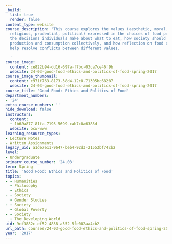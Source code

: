 ```yaml
---
_build:
  list: true
  render: false
content_type: website
course_description: 'This course explores the values (aesthetic, moral, cultural,
  religious, prudential, political) expressed in the choices of food people eat. Analyzes
  the decisions individuals make about what to eat, how society should manage food
  production and consumption collectively, and how reflection on food choices might
  help resolve conflicts between different values.

  '
course_image:
  content: ce822b94-dd16-697a-f7bc-03ca7ce46f9b
  website: 24-03-good-food-ethics-and-politics-of-food-spring-2017
course_image_thumbnail:
  content: c971f763-8173-38d4-12c8-71305bc68287
  website: 24-03-good-food-ethics-and-politics-of-food-spring-2017
course_title: 'Good Food: Ethics and Politics of Food'
department_numbers:
- '24'
extra_course_numbers: ''
hide_download: false
instructors:
  content:
  - 1b69a877-81fa-7193-5699-cab7c0a6383d
  website: ocw-www
learning_resource_types:
- Lecture Notes
- Written Assignments
legacy_uid: a1de7e11-9647-beb4-92d3-21553bf74cb2
level:
- Undergraduate
primary_course_number: '24.03'
term: Spring
title: 'Good Food: Ethics and Politics of Food'
topics:
- - Humanities
  - Philosophy
  - Ethics
- - Society
  - Gender Studies
- - Society
  - Global Poverty
- - Society
  - The Developing World
uid: 9cf3882c-ef52-4838-a552-5fe002aa4cb2
url_path: courses/24-03-good-food-ethics-and-politics-of-food-spring-2017
year: '2017'
---
```

